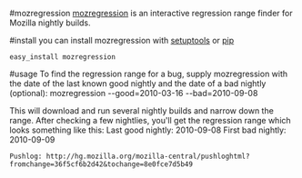 #mozregression
[mozregression](http://harthur.github.com/mozregression) is an interactive regression range finder for Mozilla nightly builds.

#install
you can install mozregression with [setuptools](http://pypi.python.org/pypi/setuptools) or [pip](http://pypi.python.org/pypi/pip)

	easy_install mozregression

#usage
To find the regression range for a bug, supply mozregression with the date of the last known good nightly and the date of a bad nightly (optional):
	mozregression --good=2010-03-16 --bad=2010-09-08
	
This will download and run several nightly builds and narrow down the range. After checking a few nightlies, you'll get the regression range which looks something like this:
	Last good nightly: 2010-09-08 First bad nightly: 2010-09-09

	Pushlog: http://hg.mozilla.org/mozilla-central/pushloghtml?fromchange=36f5cf6b2d42&tochange=8e0fce7d5b49